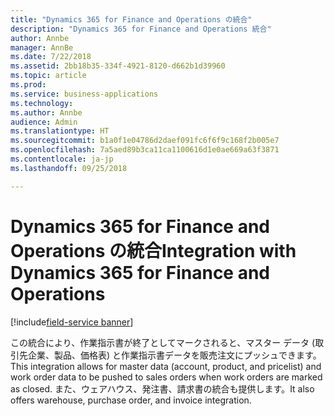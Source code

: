 ```yaml
---
title: "Dynamics 365 for Finance and Operations の統合"
description: "Dynamics 365 for Finance and Operations 統合"
author: Annbe
manager: AnnBe
ms.date: 7/22/2018
ms.assetid: 2bb18b35-334f-4921-8120-d662b1d39960
ms.topic: article
ms.prod: 
ms.service: business-applications
ms.technology: 
ms.author: Annbe
audience: Admin
ms.translationtype: HT
ms.sourcegitcommit: b1a0f1e04786d2daef091fc6f6f9c168f2b005e7
ms.openlocfilehash: 7a5aed89b3ca11ca1100616d1e0ae669a63f3871
ms.contentlocale: ja-jp
ms.lasthandoff: 09/25/2018

---
```

#  <a name="integration-with-dynamics-365-for-finance-and-operations"></a><span data-ttu-id="97cd3-103">Dynamics 365 for Finance and Operations の統合</span><span class="sxs-lookup"><span data-stu-id="97cd3-103">Integration with Dynamics 365 for Finance and Operations</span></span>

[!include[field-service banner](../../includes/field-service.md)]




<span data-ttu-id="97cd3-104">この統合により、作業指示書が終了としてマークされると、マスター データ (取引先企業、製品、価格表) と作業指示書データを販売注文にプッシュできます。</span><span class="sxs-lookup"><span data-stu-id="97cd3-104">This integration allows for master data (account, product, and pricelist) and work order data to be pushed to sales orders when work orders are marked as closed.</span></span> <span data-ttu-id="97cd3-105">また、ウェアハウス、発注書、請求書の統合も提供します。</span><span class="sxs-lookup"><span data-stu-id="97cd3-105">It also offers warehouse, purchase order, and invoice integration.</span></span>

